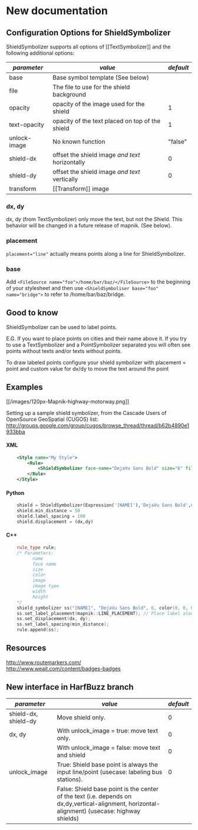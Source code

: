 # New documentation
## Configuration Options for ShieldSymbolizer
ShieldSymbolizer supports all options of [[TextSymbolizer]] and the following additional options:

| *parameter*      | *value* | *default* |
|------------------|---------|-----------|
|base | Base symbol template (See below)| |
|file | The file to use for the shield background | |
|opacity| opacity of the image used for the shield | 1|
|text-opacity | opacity of the text placed on top of the shield | 1|
|unlock-image | No known function | "false" |
|shield-dx|offset the shield image _and text_ horizontally | 0 |
|shield-dy|offset the shield image _and text_ vertically | 0 |
|transform|[[Transform]] image| |

### dx, dy
dx, dy (from TextSymbolizer) only move the text, but not the Shield. This behavior will be changed in a future release of mapnik. (See below).

### placement
`placement="line"` actually means points along a line for ShieldSymbolizer.

### base
Add 
`<FileSource name="foo">/home/bar/baz/</FileSource>`
to the beginning of your stylesheet and then use
`<ShieldSymboliser base="foo" name="bridge">`
to refer to /home/bar/baz/bridge.

## Good to know

ShieldSymbolizer can be used to label points.

E.G. If you want to place points on cities and their name above it. If you try to use a TextSymbolizer and a PointSymbolizer separated you will often see points without texts and/or texts without points.

To draw labeled points configure your shield symbolizer with placement = point and custom value for dx/dy to move the text around the point



## Examples

[[/images/120px-Mapnik-highway-motorway.png]]

Setting up a sample shield symbolizer, from the Cascade Users of OpenSource GeoSpatial (CUGOS) list:
http://groups.google.com/group/cugos/browse_thread/thread/b62b4890e1933bba

#### XML
```xml
    <Style name="My Style">
        <Rule>
            <ShieldSymbolizer face-name="DejaVu Sans Bold" size="6" fill="#000000" file="images/shield.svg" width="20" height="20" spacing="100" transform="scale(2.0,2.0)" min-distance="50">[NAME]</ShieldSymbolizer>
        </Rule>
    </Style>
```

#### Python

```python
    shield = ShieldSymbolizer(Expression('[NAME]'),'DejaVu Sans Bold',6,Color('#000000'),PathExpression('images/ushighway_shield_20.png'))
    shield.min_distance = 50
    shield.label_spacing = 100
    shield.displacement = (dx,dy)
```

#### C++

```cpp
    rule_type rule;
    /* Parameters:
          name
          face name
          size
          color
          image
          image type
          width
          height
    */
    shield_symbolizer ss("[NAME]", "DejaVu Sans Bold", 6, color(0, 0, 0), "/path/to/icon.png", "png", 20, 20);
    ss.set_label_placement(mapnik::LINE_PLACEMENT); // Place label along the line
    ss.set_displacement(dx, dy);
    ss.set_label_spacing(min_distance);
    rule.append(ss);
```

## Resources

http://www.routemarkers.com/  
http://www.weait.com/content/badges-badges

## New interface in HarfBuzz branch
| *parameter*      | *value* | *default*
|------------------|---------|----------
| shield-dx, shield-dy | Move shield only. | 0
| dx, dy | With unlock_image = true: move text only. | 0
|        | With unlock_image = false: move text and shield | 0
| unlock_image | True: Shield base point is always the input line/point (usecase: labeling bus stations). | 0
|              | False: Shield base point is the center of the text (i.e. depends on dx,dy,vertical-alignment, horizontal-alignment) (usecase: highway shields)
